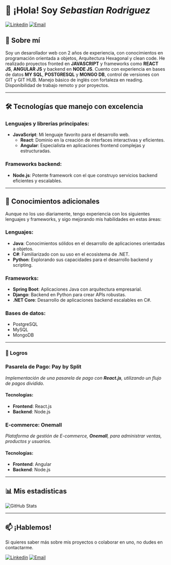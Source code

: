 # 🐙 ¡Hola! Soy *Sebastian Rodriguez*

[![Linkedin](https://img.shields.io/badge/-LinkedIn-blue?style=flat-square&logo=Linkedin&logoColor=white&link=https://www.linkedin.com/in/alex-sebastian-rodriguez-romero-5226a223a/)](https://www.linkedin.com/in/alex-sebastian-rodriguez-romero-5226a223a/) [![Email](https://img.shields.io/badge/-Email-c14438?style=flat-square&logo=Gmail&logoColor=white&link=mailto:sebaser99@gmail.com)](mailto:sebaser99@gmail.com)


## 🚀 Sobre mí

Soy un desarollador web con 2 años de experiencia, con conocimientos en programación orientada a objetos, Arquitectura Hexagonal y clean code.
He realizado proyectos fronted en **JAVASCRIPT** y frameworks como **REACT JS**, **ANGULAR JS** y backend en **NODE JS**. Cuento con experiencia en bases de datos **MY SQL**, **POSTGRESQL** y **MONGO DB**, control de versiones con GIT y GIT HUB.
Manejo básico de inglés con fortaleza en reading.
Disponibilidad de trabajo remoto y por proyectos.


---


## 🛠️ Tecnologías que manejo con excelencia

### Lenguajes y librerías principales:
- **JavaScript**: Mi lenguaje favorito para el desarrollo web.
  - **React**: Dominio en la creación de interfaces interactivas y eficientes.
  - **Angular**: Especialista en aplicaciones frontend complejas y estructuradas.

### Frameworks backend:
- **Node.js**: Potente framework con el que construyo servicios backend eficientes y escalables.

---

## 🔧 Conocimientos adicionales

Aunque no los uso diariamente, tengo experiencia con los siguientes lenguajes y frameworks, y sigo mejorando mis habilidades en estas áreas:

### Lenguajes:
- **Java**: Conocimientos sólidos en el desarrollo de aplicaciones orientadas a objetos.
- **C#**: Familiarizado con su uso en el ecosistema de .NET.
- **Python**: Explorando sus capacidades para el desarrollo backend y scripting.

### Frameworks:
- **Spring Boot**: Aplicaciones Java con arquitectura empresarial.
- **Django**: Backend en Python para crear APIs robustas.
- **.NET Core**: Desarrollo de aplicaciones backend escalables en C#.

  
### Bases de datos:
  - PostgreSQL
  - MySQL
  - MongoDB


---


### 🥇 Logros

### Pasarela de Pago: Pay by Split
*Implementación de una pasarela de pago con **React.js**, utilizando un flujo de pagos dividido.*

  #### Tecnologías:
  - **Frontend**: React.js
  - **Backend**: Node.js


### E-commerce: Onemall
*Plataforma de gestión de E-commerce, **Onemall**, para administrar ventas, productos y usuarios.*

  #### Tecnologías:
  - **Frontend**: Angular
  - **Backend**: Node.js


---

## 📊 Mis estadísticas

![GitHub Stats](https://github-readme-stats.vercel.app/api?username=sebaser99&show_icons=true&theme=radical)

---

## 📫 ¡Hablemos!

Si quieres saber más sobre mis proyectos o colaborar en uno, no dudes en contactarme.

[![Linkedin](https://img.shields.io/badge/-LinkedIn-blue?style=flat-square&logo=Linkedin&logoColor=white&link=https://www.linkedin.com/in/alex-sebastian-rodriguez-romero-5226a223a/)](https://www.linkedin.com/in/alex-sebastian-rodriguez-romero-5226a223a/) [![Email](https://img.shields.io/badge/-Email-c14438?style=flat-square&logo=Gmail&logoColor=white&link=mailto:sebaser99@gmail.com)](mailto:sebaser99@gmail.com)


